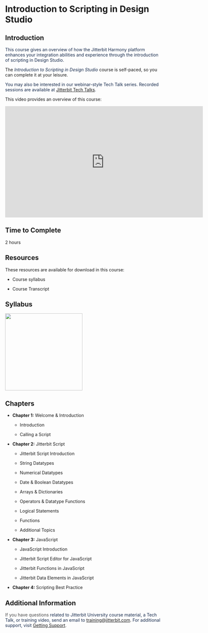# Introduction to Scripting in Design Studio

## Introduction

<span style="color: rgb(23,43,77);">This course gives an overview of how
the Jitterbit Harmony platform enhances your integration abilities and
experience through the introduction of scripting in Design
Studio.</span>

The *<span
style="color: rgb(23,43,77);text-decoration: none;">Introduction to
Scripting in Design Studio</span>* course is self-paced, so you can
complete it at your leisure. 

<span style="color: rgb(23,43,77);">You may also be interested in our
webinar-style Tech Talk series. Recorded sessions are available
at [Jitterbit Tech Talks](/display/DOC/Jitterbit+Tech+Talks)</span><span
style="color: rgb(23,43,77);">.</span>

This video provides an overview of this course:

<iframe src="https://player.vimeo.com/video/535882402" width="640" height="361" frameborder="0" webkitallowfullscreen="" mozallowfullscreen="" allowfullscreen=""></iframe>


## **Time to Complete**

2 hours


## **Resources**

These resources are available for download in this course: 

-   Course syllabus

-   Course Transcript


## **Syllabus**

<span
class="confluence-embedded-file-wrapper conf-macro output-inline"
hasbody="false" macro-name="view-file"><a
href="https://success.jitterbit.com/download/attachments/127449464/Introduction%20to%20Scripting%20in%20Jitterbit%20Harmony%20Design%20Studio.pdf?version=1&amp;modificationDate=1629373590073&amp;api=v2"
class="confluence-embedded-file" data-nice-type="PDF Document"
data-file-src="https://success.jitterbit.com/download/attachments/127449464/Introduction%20to%20Scripting%20in%20Jitterbit%20Harmony%20Design%20Studio.pdf?version=1&amp;modificationDate=1629373590073&amp;api=v2"
data-linked-resource-id="127449538"
data-linked-resource-type="attachment"
data-linked-resource-container-id="127449464"
data-linked-resource-default-alias="Introduction to Scripting in Jitterbit Harmony Design Studio.pdf"
data-mime-type="application/pdf" data-has-thumbnail="true"
data-linked-resource-version="1"
aria-label="Introduction to Scripting in Jitterbit Harmony Design Studio.pdf"><img
src="/rest/documentConversion/latest/conversion/thumbnail/127449538/1"
height="250" /></a><span
class="companion-edit-button-placeholder edit-button-overlay"
linked-resource-container-id="127449464" linked-resource-id="127449538"
template-name="companionEditIcon" source-location="embedded-attachment">
</span></span>


## **Chapters**

-   **Chapter 1:** Welcome & Introduction

    -   Introduction

    -   Calling a Script

-   **Chapter 2:** Jitterbit Script

    -   Jitterbit Script Introduction

    -   String Datatypes

    -   Numerical Datatypes

    -   Date & Boolean Datatypes

    -   Arrays & Dictionaries

    -   Operators & Datatype Functions

    -   Logical Statements

    -   Functions

    -   Additional Topics

-   **Chapter 3:** JavaScript

    -   JavaScript Introduction

    -   Jitterbit Script Editor for JavaScript

    -   Jitterbit Functions in JavaScript

    -   Jitterbit Data Elements in JavaScript

-   **Chapter 4:** Scripting Best Practice


## Additional Information

<span class="conf-macro output-inline" hasbody="false"
macro-name="multiexcerpt-include"><span style="color: rgb(76,76,76);">If
you have questions <span style="color: rgb(23,43,77);">related to
Jitterbit University course material, a Tech Talk, or training video,
send an email to</span></span>
<a href="mailto:training@jitterbit.com" class="external-link"
rel="nofollow">training@jitterbit.com</a>.<span
style="color: rgb(76,76,76);"> <span style="color: rgb(23,43,77);">For
additional support, visit</span>
<a href="https://success.jitterbit.com/display/DOC/Getting+Support"
rel="nofollow">Getting Support</a>.</span></span>
